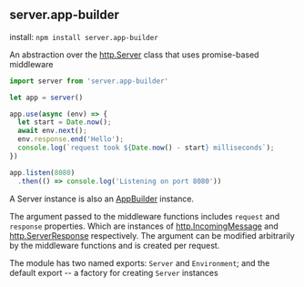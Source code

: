 ## server.app-builder

install: `npm install server.app-builder`

An abstraction over the [http.Server] class that uses promise-based middleware

```javascript
import server from 'server.app-builder'

let app = server()

app.use(async (env) => {
  let start = Date.now();  
  await env.next();
  env.response.end('Hello');
  console.log(`request took ${Date.now() - start} milliseconds`);
})

app.listen(8080)
  .then(() => console.log('Listening on port 8080'))
```

A Server instance is also an [AppBuilder] instance.

The argument passed to the middleware functions includes `request` and `response` properties. Which are instances of [http.IncomingMessage] and [http.ServerResponse] respectively. The argument can be modified arbitrarily by the middleware functions and is created per request.

The module has two named exports: `Server` and `Environment`; and the default export -- a factory for creating `Server` instances


[http.IncomingMessage]: https://iojs.org/api/http.html#http_http_incomingmessage
[http.ServerResponse]: https://iojs.org/api/http.html#http_class_http_serverresponse
[http.Server]: https://iojs.org/api/http.html#http_class_http_server
[AppBuilder]: https://github.com/calebboyd/app-builder

